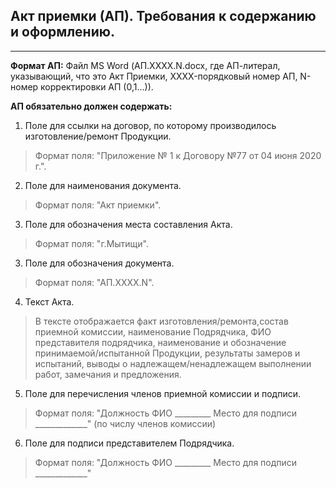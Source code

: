 ## Акт приемки (АП). Требования к содержанию и оформлению.
____
**Формат АП:** Файл MS Word (АП.XXXX.N.docx, где АП-литерал, указывающий, что это Акт Приемки, XXXX-порядковый номер АП, N-номер корректировки АП (0,1...)).

**АП обязательно должен содержать:**

1.    Поле для ссылки на договор, по которому производилось изготовление/ремонт Продукции.
>Формат поля: "Приложение № 1 к Договору №77 от 04 июня 2020 г.".

2.    Поле для наименования документа.
>Формат поля: "Акт приемки".

3.    Поле для обозначения места составления Акта.
>Формат поля: "г.Мытищи".

3.    Поле для обозначения документа.
>Формат поля: "АП.XXXX.N".

4.    Текст Акта.
>В тексте отображается факт изготовления/ремонта,состав приемной комиссии, наименование Подрядчика, ФИО представителя подрядчика, наименование и обозначение принимаемой/испытанной Продукции, результаты замеров и испытаний, выводы о надлежащем/ненадлежащем выполнении работ, замечания и предложения. 

5.    Поле для перечисления членов приемной комиссии и подписи.
>Формат поля: "Должность  ФИО  _________ Место для подписи _____________" (по числу членов комиссии)

6.    Поле для подписи представителем Подрядчика.
>Формат поля: "Должность  ФИО  _________ Место для подписи _____________"



